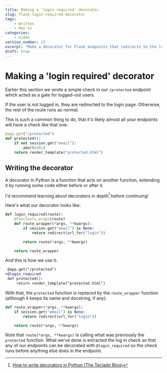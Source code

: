 ```yaml
---
title: Making a 'login required' decorator
slug: flask-login-required-decorator
tags:
    - Written
    - How to
categories:
    - Video
section_number: 13
excerpt: "Make a decorator for Flask endpoints that redirects to the login page if the user isn't logged in."
draft: true
---
```


# Making a 'login required' decorator

Earlier this section we wrote a simple check in our `/protected` endpoint which acted as a gate for logged-out users.

If the user is not logged in, they are redirected to the login page. Otherwise, the rest of the route runs as normal.

This is such a common thing to do, that it's likely almost all your endpoints will have a check like that one:

```py
@app.get("/protected")
def protected():
    if not session.get("email"):
        abort(401)
    return render_template("protected.html")
```

## Writing the decorator

A decorator in Python is a function that acts on another function, extending it by running some code either before or after it.

I'd recommend learning about decorators in depth[^decorators_series_teclado] before continuing!

Here's what our decorator looks like:

```py
def login_required(route):
    @functools.wraps(route)
    def route_wrapper(*args, **kwargs):
        if session.get("email") is None:
            return redirect(url_for("login"))

        return route(*args, **kwargs)

    return route_wrapper
```

And this is how we use it:

```diff
 @app.get("/protected")
+@login_required
 def protected():
     return render_template("protected.html")
```

With that, the `protected` function is _replaced by_ the `route_wrapper` function (although it keeps its name and docstring, if any):

```py
def route_wrapper(*args, **kwargs):
    if session.get("email") is None:
        return redirect(url_for("login"))

    return route(*args, **kwargs)
```

Note that `route(*args, **kwargs)` is calling what was previously the `protected` function. What we've done is extracted the log in check so that any of our endpoints can be decorated with `@login_required` so the check runs before anything else does in the endpoint.

[^decorators_series_teclado]: [How to write decorators in Python (The Teclado Blog)](https://blog.teclado.com/decorators-in-python/)